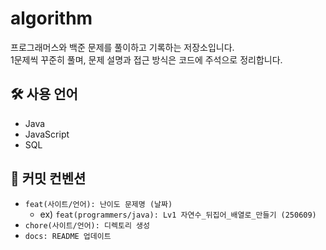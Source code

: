 # algorithm

프로그래머스와 백준 문제를 풀이하고 기록하는 저장소입니다.  
1문제씩 꾸준히 풀며, 문제 설명과 접근 방식은 코드에 주석으로 정리합니다.



## 🛠 사용 언어

- Java
- JavaScript
- SQL



## 📌 커밋 컨벤션

- `feat(사이트/언어): 난이도 문제명 (날짜)`
  - ex) `feat(programmers/java): Lv1 자연수_뒤집어_배열로_만들기 (250609)`
- `chore(사이트/언어): 디렉토리 생성`
- `docs: README 업데이트`
